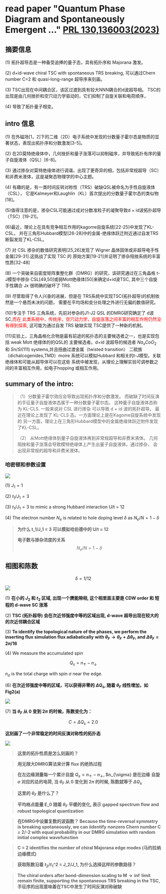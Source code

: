 # read paper "Quantum Phase Diagram and Spontaneously Emergent ..." [PRL 130,136003(2023)](https://journals.aps.org/prl/abstract/10.1103/PhysRevLett.130.136003)
## 摘要信息
(1) 拓扑超导态是一种备受追捧的量子态，具有拓扑序和 Majorana 激发。

(2) d+id-wave chiral TSC with spontaneous TRS breaking, 可以通过Chern number C=2 和 quasi-long-range 超导序来刻画。

(3) TSC出现在中间耦合区，该区过渡到具有较大NNN耦合的d波超导相。
 TSC的出现是由几何挫折和空穴动力学驱动的，它们抑制了自旋关联和电荷顺序，

(4) 导致了拓扑量子相变。

## intro 信息
(1) 在外磁场[1，2]下的二维（2D）电子系统中发现的分数量子霍尔态是物质的显著状态，表现出拓扑序和分数激发[3-5]。
 
(2) 在2D莫特绝缘体中，几何挫折和量子涨落可以抑制磁序，并导致拓扑有序的量子自旋液体（QSL）[6-8]。

(3) 通过掺杂对莫特绝缘体进行调谐，出现了更奇异的相，包括非常规超导（SC）和非费米液体，这是凝聚态物理学的中心主题。

(4) 有趣的是，有一类时间反转对称性（TRS）破缺QSL被命名为手性自旋液体（CSL），
它是Kalmeyer和Laughlin（KL）首次提出的分数量子霍尔态的类似物[18]。

(5)值得注意的是，掺杂CSL可能通过成对分数准粒子的凝聚导致d + id波拓扑超导（TSC）[19-21]。

(6)最近，理论上在具有竞争相互作用的kagome自旋系统[22-25]中发现了KL-CSL，
并在三角形Hubbard模型[26-28]中的金属-绝缘体跃迁附近通过自发TRS断裂发现了KL-CSL。

(7) 对 CSL 掺杂的数值研究表明[25,26]发现了 Wigner 晶体固体或非超导电手性金属[29-31].这挑战了实现 TSC 的
原始方案[19-21]并证明了掺杂阻挫系统的丰富性质[32-48]

(8) 一个突破来自密度矩阵重整化群（DMRG）的研究，该研究通过在三角晶格 t-J模型中掺杂 CSL[49,50]或弱Mott绝缘体[50]来确定d+id波TSC,
其中三个自旋手性耦合 Jx 很明确的破坏了 TRS.

(9) 尽管取得了令人兴奋的进展，但是在 TRS系统中实现TSC(拓扑超导)的机制依然是一个悬而未决的问题，
需要在平均场和变分处理之外进行无偏的数值研究。

(10)专注于 TRS 三角系统，先前对参杂的J1-J2 QSL 的DMRG研究确定了 d波 SC,<font color='red'>而在
此类系统中，传统序，空穴动力学，自旋涨落之间丰富的相互作用仍然没有得到探索</font>, 这可能为通过自发 TRS 破缺实现
TSC提供了一种新的机制。

(11)实验上，三角晶格化合物是最有前途的拓扑态的主要候选者之一，也是实现包括 weak Mott 绝缘体的的QSL的
 主要候选者。d+id 波超导的候选者 $Na_xCoO_2$ 和 $Sn/Si(111)$ systems,并且扭曲过渡金属（twisted transition）
 二硫族（dichalcogenides,TMD）moire 系统可以模拟Hubbard 和相关的t-J模型。关联绝缘体和可能从超导体可以在这些
 系统中被发现，从理论上理解实验可调参数之间的丰富相互作用，如电子hopping 或相互作用。
  
## summary of the intro:
> （1）分数量子霍尔效应会导致出现拓扑序和分数激发。
> 而破缺了时间反演的手征量子自旋液体态属于一种分数量子霍尔态。
> 这种量子自旋液体态称为 KL-CLS. 一般来说对 CSL 进行掺杂
> 可以导致 d + id 波的拓扑超导。
> 最近在理论上发现了 KL-CLS 态。一方面理论上是在Kagome自旋系统中发现的
> 另一方面，理论上在三角形Hubbard模型中的金属绝缘体跃迁附件发现了KL-CSL。
>
> （2） 从Mott绝缘体到量子自旋液体再到非常规超导和非费米液体。
> 几何阻挫和量子涨落会导致模特绝缘体上产生出量子自旋液体。通过掺杂，
> 会出现非常规的超导和非费米液体。

### 哈密顿和参数设置

![](https://github.com/yangyuan16/Literatures_reading/blob/main/strong_correlated_electrons/figs-t-t'-J-model-2023-SSGong/fig1.png)

(1) $J_1 = 1$

(2) $t_1 / J_1 = 3$

(3) $t_1 / J_1 = 3$ to mimic a strong Hubbard interaction U/t = 12

(4) The electron number $N_e$ is related to hole doping level $\delta$ as $N_e/N=1-\delta$

> **为什么 t_1/J_1 = 3 可以模拟哈伯德中的 U/t = 12**
>  
> **电子数与掺杂浓度的关系**
> $$N_e/N = 1 - \delta$$

## 相图和陈数

 $$\delta = 1/12$$

![](https://github.com/yangyuan16/Literatures_reading/blob/main/strong_correlated_electrons/figs-t-t'-J-model-2023-SSGong/fig2.png)

(1) **在小的 $J_2$ 和 $t_2$ 区域, 出现一个赝能隙相, 这个相里面主要是 CDW order 和 短程的 d-wave SC 涨落**

(2) **TSC (拓扑超导) 会在次近邻强度中等的区域出现, d-wave 超导出现在较大的的次近邻耦合区域**

(3) **To identify the topological nature of the phases, we perform the inserting flux simulation flux adiabatically**
**with $\theta_F \rightarrow \theta_F + \Delta \theta_F$, and $\Delta\theta_F = 2\pi/16$**

(4) We measure the accumulated spin 

$$Q_s = n_{\uparrow} - n_{\downarrow}$$

$n_{\sigma}$ is the total charge with spin $\sigma$ near the edge. 

(6) **在次近邻强度中等的区域，可以获得非零的 $\Delta Q_s$, 随着 $\theta_F$ 线性增加，如 Fig2(a)**

![](https://github.com/yangyuan16/Literatures_reading/blob/main/strong_correlated_electrons/figs-t-t'-J-model-2023-SSGong/fig3.png)

(7) **当 $\theta_F$ 从 0 变到 2$\pi$ 的时候，陈数变化为：**

$$C = \Delta Q_s = 2.0$$

**这刻画了一个非常稳定的时间反演对称性的拓扑态**

![](https://github.com/yangyuan16/Literatures_reading/blob/main/strong_correlated_electrons/figs-t-t'-J-model-2023-SSGong/fig4.png)

> **这里的拓扑性质是怎么刻画的？** 

> **用无限大DMRG算法来计算 flux 的绝热过程**

> **在左边缘测量每一个累计自旋 $Q_s = n_{\uparrow} - n_{\downarrow}$, $n_{\sigma} 是在边缘**
> **自旋 $\sigma$ 对应的总的电荷, 当 $\theta_F$ 从 0 变化到 $2\pi$ 的时候, 陈数就等于 $\Delta Q_s$**

> **这里的 $\theta_F$ 是什么了？**

> **平均格点能量 E_0 随着 $\theta_F$ 平缓的变化, 表示 gapped spectrum flow and robust topological quantization**

> **在DMRG中设置复数的波函数？ Because the time-reversal symmetry is breaking spotaneously, we can iidentify**
> **nonzero Chern number C = 2/-2 with equal probability in our DMRG simulation with random initial complex wavefunction**

> **C = 2 identifies the number of chiral Majorana edge modes (马约拉纳边缘模式)**

> **获取陈数沿着 $t_2/t_1$^2 = J_2/J_1, 为什么选择这样的参数路径？**

> **The chiral orders after bond-dimension scaling to M$\rightarrow \inf$ limit remain finite, supporting**
> **the spontaneous TRS breaking in the TSC, 手征序的出现意味着在TSC中发生了时间反演对称破缺**


